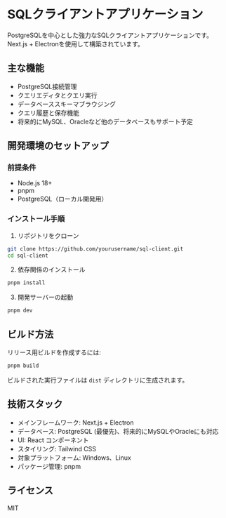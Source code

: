 # SQLクライアントアプリケーション

PostgreSQLを中心とした強力なSQLクライアントアプリケーションです。Next.js + Electronを使用して構築されています。

## 主な機能

- PostgreSQL接続管理
- クエリエディタとクエリ実行
- データベーススキーマブラウジング
- クエリ履歴と保存機能
- 将来的にMySQL、Oracleなど他のデータベースもサポート予定

## 開発環境のセットアップ

### 前提条件

- Node.js 18+
- pnpm
- PostgreSQL（ローカル開発用）

### インストール手順

1. リポジトリをクローン
```bash
git clone https://github.com/yourusername/sql-client.git
cd sql-client
```

2. 依存関係のインストール
```bash
pnpm install
```

3. 開発サーバーの起動
```bash
pnpm dev
```

## ビルド方法

リリース用ビルドを作成するには:

```bash
pnpm build
```

ビルドされた実行ファイルは `dist` ディレクトリに生成されます。

## 技術スタック

- メインフレームワーク: Next.js + Electron
- データベース: PostgreSQL (最優先)、将来的にMySQLやOracleにも対応
- UI: React コンポーネント
- スタイリング: Tailwind CSS
- 対象プラットフォーム: Windows、Linux
- パッケージ管理: pnpm

## ライセンス

MIT 